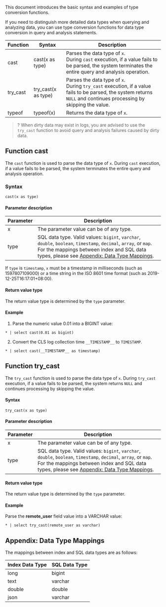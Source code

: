 This document introduces the basic syntax and examples of type conversion functions.


If you need to distinguish more detailed data types when querying and analyzing data, you can use type conversion functions for data type conversion in query and analysis statements.

| Function     | Syntax                | Description                                                         |
| ------------ | ------------------- | ------------------------------------------------------------ |
| cast     | cast(x as type)     | Parses the data type of `x`.</br>During `cast` execution, if a value fails to be parsed, the system terminates the entire query and analysis operation. |
| try_cast | try_cast(x as type) | Parses the data type of `x`.</br>During `try_cast` execution, if a value fails to be parsed, the system returns `NULL` and continues processing by skipping the value. |
| typeof   |         typeof(x)  |         Returns the data type of `x`.   |

>? When dirty data may exist in logs, you are advised to use the `try_cast` function to avoid query and analysis failures caused by dirty data.
>

## Function cast

The `cast` function is used to parse the data type of `x`. During `cast` execution, if a value fails to be parsed, the system terminates the entire query and analysis operation.

### Syntax

```
cast(x as type)
```

#### Parameter description

| Parameter | Description |
| ---- | ------------------------------------------------------------ |
| x    | The parameter value can be of any type.                                       |
| type | SQL data type. Valid values: `bigint`, `varchar`, `double`, `boolean`, `timestamp`, `decimal`, `array`, or `map`.</br>For the mappings between index and SQL data types, please see [Appendix: Data Type Mappings](#DataTypeMapping). |

If `type` is `timestamp`, `x` must be a timestamp in milliseconds (such as 1597807109000) or a time string in the ISO 8601 time format (such as 2019-12-25T16:17:01+08:00).

#### Return value type

The return value type is determined by the `type` parameter.

#### Example

1. Parse the numeric value 0.01 into a BIGINT value:
```
* | select cast(0.01 as bigint)
```

2. Convert the CLS log collection time `__TIMESTAMP__` to `TIMESTAMP`.
```
* | select cast(__TIMESTAMP__ as timestamp)
```

## Function try_cast

The `try_cast` function is used to parse the data type of `x`. During `try_cast` execution, if a value fails to be parsed, the system returns `NULL` and continues processing by skipping the value.

#### Syntax

```
try_cast(x as type)
```

#### Parameter description

| Parameter | Description |
| ---- | ------------------------------------------------------------ |
| x    | The parameter value can be of any type.                                       |
| type | SQL data type. Valid values: `bigint`, `varchar`, `double`, `boolean`, `timestamp`, `decimal`, `array`, or `map`.</br>For the mappings between index and SQL data types, please see [Appendix: Data Type Mappings](#DataTypeMapping). |

#### Return value type

The return value type is determined by the `type` parameter.

#### Example

Parse the **remote_user** field value into a VARCHAR value:

```
* | select try_cast(remote_user as varchar)
```



<span id="DataTypeMapping"></span>

## Appendix: Data Type Mappings 

The mappings between index and SQL data types are as follows:

| Index Data Type | SQL Data Type |
| -------------- | -------------- |
| long           | bigint        |
| text           | varchar       |
| double         | double        |
| json           | varchar       |
